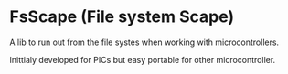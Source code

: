 # FsScape (File system Scape)

A lib to run out from the file systes when working with microcontrollers.

Inittialy developed for PICs but easy portable for other microcontroller.

